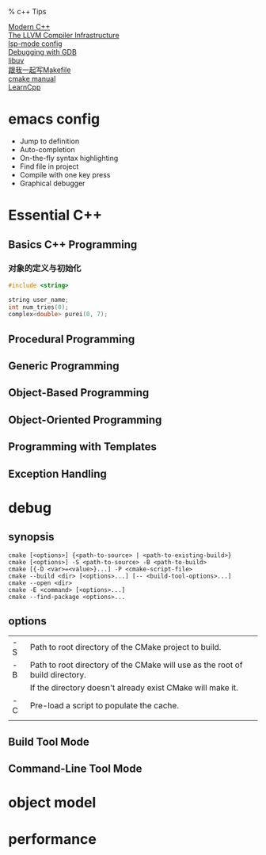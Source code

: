 % c++ Tips

<link id="linkstyle" rel='stylesheet' href='css/markdown.css'/>

[Modern C++](https://github.com/changkun/modern-cpp-tutorial/releases)  
[The LLVM Compiler Infrastructure](http://llvm.org/)  
[lsp-mode config](https://www.mortens.dev/blog/emacs-and-the-language-server-protocol/)  
[Debugging with GDB](https://sourceware.org/gdb/onlinedocs/gdb/index.html)  
[libuv](https://github.com/luohaha/Chinese-uvbook)  
[跟我一起写Makefile](https://seisman.github.io/how-to-write-makefile/introduction.html)  
[cmake manual](https://cmake.org/cmake/help/v3.16/)  
[LearnCpp](https://www.learncpp.com/)  

emacs config
============

* Jump to definition
* Auto-completion
* On-the-fly syntax highlighting
* Find file in project
* Compile with one key press
* Graphical debugger

# Essential C++ #

## Basics C++ Programming ##

### 对象的定义与初始化 ###

``` c++
#include <string>

string user_name;
int num_tries(0);
complex<double> purei(0, 7);

```


## Procedural Programming ##

## Generic Programming ##

## Object-Based Programming ##

## Object-Oriented Programming ##

## Programming with Templates ##

## Exception Handling ##

debug
=====

synopsis
--------

``` shell
cmake [<options>] {<path-to-source> | <path-to-existing-build>}
cmake [<options>] -S <path-to-source> -B <path-to-build>
cmake [{-D <var>=<value>}...] -P <cmake-script-file>
cmake --build <dir> [<options>...] [-- <build-tool-options>...]
cmake --open <dir>
cmake -E <command> [<options>...]
cmake --find-package <options>...
```

options
-------

|                     |                                                                              |
|---------------------|------------------------------------------------------------------------------|
| -S <path-to-source> | Path to root directory of the CMake project to build.                        |
| -B <path-to-build>  | Path to root directory of the CMake will use as the root of build directory. |
|                     | If the directory doesn't already exist CMake will make it.                   |
| -C <initial-cache>  | Pre-load a script to populate the cache.                                     |
|                     |                                                                              |

## Build Tool Mode ##

## Command-Line Tool Mode ##

# object model #

# performance #


